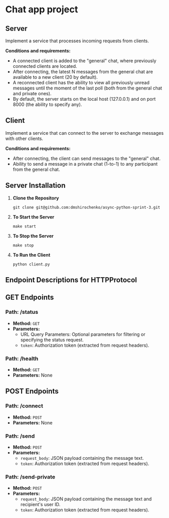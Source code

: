 # Chat app project

## Server
Implement a service that processes incoming requests from clients.

**Conditions and requirements:**

- A connected client is added to the "general" chat, where previously connected clients are located.
- After connecting, the latest N messages from the general chat are available to a new client (20 by default).
- A reconnected client has the ability to view all previously unread messages until the moment of the last poll (both from the general chat and private ones).
- By default, the server starts on the local host (127.0.0.1) and on port 8000 (the ability to specify any).


## Client
Implement a service that can connect to the server to exchange messages with other clients.

**Conditions and requirements:**

- After connecting, the client can send messages to the "general" chat.
- Ability to send a message in a private chat (1-to-1) to any participant from the general chat.


## Server Installation

1. **Clone the Repository**
   ```
   git clone git@github.com:dmshirochenko/async-python-sprint-3.git
   ```
2. **To Start the Server**
   ```
   make start
   ```
3. **To Stop the Server**
   ```
   make stop
   ```
4. **To Run the Client**
   ```
   python client.py
   ```


## Endpoint Descriptions for HTTPProtocol

## GET Endpoints

### Path: /status
- **Method:** `GET`
- **Parameters:**
  - URL Query Parameters: Optional parameters for filtering or specifying the status request.
  - `token`: Authorization token (extracted from request headers).

### Path: /health
- **Method:** `GET`
- **Parameters:** None

## POST Endpoints

### Path: /connect
- **Method:** `POST`
- **Parameters:** None

### Path: /send
- **Method:** `POST`
- **Parameters:**
  - `request_body`: JSON payload containing the message text.
  - `token`: Authorization token (extracted from request headers).

### Path: /send-private
- **Method:** `POST`
- **Parameters:**
  - `request_body`: JSON payload containing the message text and recipient's user ID.
  - `token`: Authorization token (extracted from request headers).


